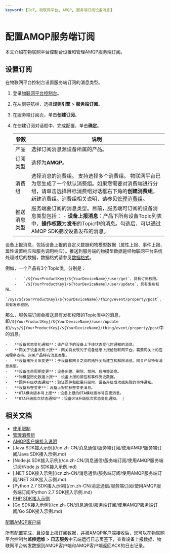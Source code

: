 ```yaml
---
keyword: [IoT, 物联网平台, AMQP, 服务端订阅设备消息]
---
```


# 配置AMQP服务端订阅

本文介绍在物联网平台控制台设置和管理AMQP服务端订阅。

## 设置订阅

在物联网平台控制台设置服务端订阅的消息类型。

1.  登录[物联网平台控制台](http://iot.console.aliyun.com/)。

2.  在左侧导航栏，选择**规则引擎** \> **服务端订阅**。

3.  在服务端订阅页，单击**创建订阅**。

4.  在创建订阅对话框中，完成配置，单击**确定**。

    |参数|说明|
    |--|--|
    |产品|选择订阅消息源设备所属的产品。|
    |订阅类型|选择为**AMQP**。|
    |消费组|选择消息的消费组。 支持选择多个消费组。 物联网平台已为您生成了一个默认消费组。如果您需要对消费端进行分组，请单击选择目标消费组对话框右下角的**创建消费组**，新建消费组。消费组相关说明，请参见[管理消费组](/cn.zh-CN/消息通信/服务端订阅/使用AMQP服务端订阅/管理消费组.md)。 |
    |推送消息类型|服务端要订阅的消息类型。目前，服务端可订阅的设备消息类型包括：     -   **设备上报消息**：产品下所有设备Topic列表中，**操作权限**为**发布**的Topic中的消息。勾选后，可以通过AMQP SDK接收设备发布的消息。

设备上报消息，包括设备上报的自定义数据和物模型数据（属性上报、事件上报、属性设置响应和服务调用响应）。推送到服务端的物模型数据是经物联网平台系统处理过后的数据，数据格式请参见[数据格式](/cn.zh-CN/消息通信/数据格式.md)。

例如，一个产品有3个Topic类，分别是：

        -   `/${YourProductKey}/${YourDeviceName}/user/get`，具有订阅权限。
        -   `/${YourProductKey}/${YourDeviceName}/user/update`，具有发布权限。
        -   `/sys/${YourProductKey}/${YourDeviceName}/thing/event/property/post`，具有发布权限。
那么，服务端订阅会推送具有发布权限的Topic类中的消息，即`/${YourProductKey}/${YourDeviceName}/user/update`和`/sys/${YourProductKey}/${YourDeviceName}/thing/event/property/post`中的消息。

    -   **设备状态变化通知**：该产品下的设备上下线状态变化时通知的消息。
    -   **网关子设备发现上报**：网关将发现的子设备信息上报给物联网平台。需要网关上的应用程序支持。网关产品特有消息类型。
    -   **设备拓扑关系变更**：子设备和网关之间的拓扑关系建立和解除消息。网关产品特有消息类型。
    -   **设备生命周期变更**：设备创建、删除、禁用、启用等消息。
    -   **物模型历史数据上报**：设备上报的属性和事件历史数据。
    -   **固件升级状态通知**：验证固件和批量升级时，设备升级成功或失败的事件通知。
    -   **设备标签变更**：设备上报的标签变更消息。
    -   **OTA模块版本号上报**：设备上报的OTA模块版本号变更消息。
    -   **OTA升级批次状态通知**：设备OTA升级批次状态变化通知。 |


## 相关文档

-   [使用限制](/cn.zh-CN/消息通信/服务端订阅/使用限制.md)
-   [管理消费组](/cn.zh-CN/消息通信/服务端订阅/使用AMQP服务端订阅/管理消费组.md)
-   [AMQP客户端接入说明](/cn.zh-CN/消息通信/服务端订阅/使用AMQP服务端订阅/AMQP客户端接入说明.md)
-   [Java SDK接入示例](/cn.zh-CN/消息通信/服务端订阅/使用AMQP服务端订阅/Java SDK接入示例.md)
-   [Node.js SDK接入示例](/cn.zh-CN/消息通信/服务端订阅/使用AMQP服务端订阅/Node.js SDK接入示例.md)
-   [.NET SDK接入示例](/cn.zh-CN/消息通信/服务端订阅/使用AMQP服务端订阅/.NET SDK接入示例.md)
-   [Python 2.7 SDK接入示例](/cn.zh-CN/消息通信/服务端订阅/使用AMQP服务端订阅/Python 2.7 SDK接入示例.md)
-   [PHP SDK接入示例]()
-   [Go SDK接入示例](/cn.zh-CN/消息通信/服务端订阅/使用AMQP服务端订阅/Go SDK接入示例.md)

[配置AMQP客户端](/cn.zh-CN/消息通信/服务端订阅/使用AMQP服务端订阅/AMQP客户端接入说明.md)

所有配置完成，且设备上报订阅数据，并被AMQP客户端接收后，您可以在物联网平台控制台**监控运维** \> **日志服务**中云端运行日志页签下，查看设备上报数据、物联网平台转发数据到AMQP客户端和AMQP客户端返回ACK的日志记录。

